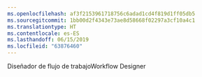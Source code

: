 ```yaml
---
ms.openlocfilehash: af3f2153961718756c6adad1cd4f819d1ff05db5
ms.sourcegitcommit: 1bb00d2f4343e73ae8d58668f02297a3cf10a4c1
ms.translationtype: HT
ms.contentlocale: es-ES
ms.lasthandoff: 06/15/2019
ms.locfileid: "63876460"
---
```

<span data-ttu-id="afc74-101">Diseñador de flujo de trabajo</span><span class="sxs-lookup"><span data-stu-id="afc74-101">Workflow Designer</span></span>